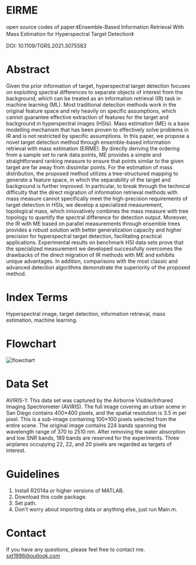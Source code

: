 # EIRME
open source codes of paper:《Ensemble-Based Information Retrieval With Mass Estimation for Hyperspectral Target Detection》

DOI: 10.1109/TGRS.2021.3075583
# Abstract
Given the prior information of target, hyperspectral target detection focuses on exploiting spectral differences to separate objects of interest from the background, which can be treated as an information retrieval (IR) task in machine learning (ML). Most traditional detection methods work in the original feature space and rely heavily on specific assumptions, which cannot guarantee effective extraction of features for the target and background in hyperspectral images (HSIs). Mass estimation (ME) is a base modelling mechanism that has been proven to effectively solve problems in IR and is not restricted by specific assumptions. In this paper, we propose a novel target detection method through ensemble-based information retrieval with mass estimation (EIRME). By directly deriving the ordering from a sample set to rank data points, ME provides a simple and straightforward ranking measure to ensure that points similar to the given target are far away from dissimilar points. For the estimation of mass distribution, the proposed method utilizes a tree-structured mapping to generate a feature space, in which the separability of the target and background is further improved. In particular, to break through the technical difficulty that the direct migration of information retrieval methods with mass measure cannot specifically meet the high-precision requirements of target detection in HSIs, we develop a specialized measurement, topological mass, which innovatively combines the mass measure with tree topology to quantify the spectral difference for detection output. Moreover, the IR with ME based on parallel measurements through ensemble trees provides a robust solution with better generalization capacity and higher precision for hyperspectral target detection, facilitating practical applications. Experimental results on benchmark HSI data sets prove that the specialized measurement we developed successfully overcomes the drawbacks of the direct migration of IR methods with ME and exhibits unique advantages. In addition, comparisons with the most classic and advanced detection algorithms demonstrate the superiority of the proposed method.
# Index Terms
Hyperspectral image, target detection, information retrieval, mass estimation, machine learning.
# Flowchart
![flowchart](https://github.com/sxt1996/EIRME/assets/55687887/8b82b113-f8f1-46b2-b2cf-262518403bb2)
# Data Set
AVIRIS-1: This data set was captured by the Airborne Visible/Infrared Imaging Spectrometer (AVIRIS). The full image covering an urban scene in San Diego contains 400×400 pixels, and the spatial resolution is 3.5 m per pixel. This is a sub-image containing 100×100 pixels selected from the entire scene. The original image contains 224 bands spanning the wavelength range of 370 to 2510 nm. After removing the water absorption and low SNR bands, 189 bands are reserved for the experiments. Three airplanes occupying 22, 22, and 20 pixels are regarded as targets of interest.
# Guidelines
1. Install R2014a or higher versions of MATLAB.
2. Download this code package.
3. Set path.
4. Don't worry about importing data or anything else, just run Main.m.
# Contact
If you have any questions, please feel free to contact me.
sxt1996@outlook.com
